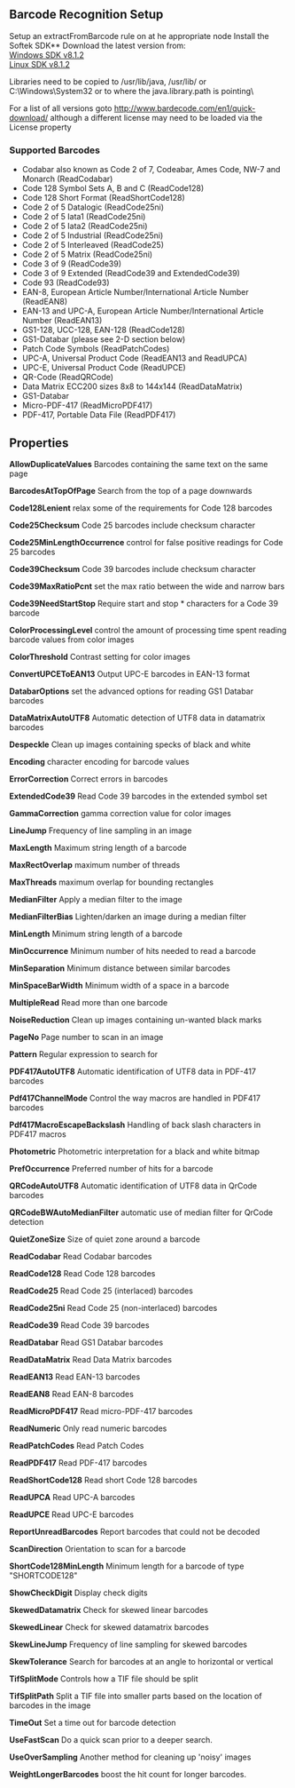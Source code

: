 Barcode Recognition Setup
-------------------------

Setup an extractFromBarcode rule on at he appropriate node
Install the Softek SDK**  Download the latest version from:  
[Windows SDK
v8.1.2](http://http://softeksoftware.co.uk/download/barcode_sdk/windows/softek_barcode_sdk_8_1_2.zip)  
 [Linux SDK v8.1.2](http://bardecode.com/barcode_linux.tar.gz)

Libraries need to be copied to /usr/lib/java, /usr/lib/ or
C:\\Windows\\System32 or to where the java.library.path is pointing\


For a list of all versions goto http://www.bardecode.com/en1/quick-download/ although a different
license may need to be loaded via the License property

### Supported Barcodes

*  Codabar also known as Code 2 of 7, Codeabar, Ames Code, NW-7 and Monarch (ReadCodabar)
*  Code 128 Symbol Sets A, B and C (ReadCode128)
*  Code 128 Short Format (ReadShortCode128)
*  Code 2 of 5 Datalogic (ReadCode25ni)
*  Code 2 of 5 Iata1 (ReadCode25ni)
*  Code 2 of 5 Iata2 (ReadCode25ni)
*  Code 2 of 5 Industrial (ReadCode25ni)
*  Code 2 of 5 Interleaved (ReadCode25)
*  Code 2 of 5 Matrix (ReadCode25ni)
*  Code 3 of 9 (ReadCode39)
*  Code 3 of 9 Extended (ReadCode39 and ExtendedCode39)
*  Code 93 (ReadCode93)
*  EAN-8, European Article Number/International Article Number (ReadEAN8)
*  EAN-13 and UPC-A, European Article Number/International Article Number (ReadEAN13)
*  GS1-128, UCC-128, EAN-128 (ReadCode128)
*  GS1-Databar (please see 2-D section below)
*  Patch Code Symbols (ReadPatchCodes)
*  UPC-A, Universal Product Code (ReadEAN13 and ReadUPCA)
*  UPC-E, Universal Product Code (ReadUPCE)
*  QR-Code (ReadQRCode)
*  Data Matrix ECC200 sizes 8x8 to 144x144 (ReadDataMatrix)
*  GS1-Databar
*  Micro-PDF-417 (ReadMicroPDF417)
*  PDF-417, Portable Data File (ReadPDF417)

Properties
----------

**AllowDuplicateValues**  Barcodes containing the same text on the same
page

**BarcodesAtTopOfPage**  Search from the top of a page downwards

**Code128Lenient**  relax some of the requirements for Code 128 barcodes

**Code25Checksum**  Code 25 barcodes include checksum character

**Code25MinLengthOccurrence**  control for false positive readings for
Code 25 barcodes

**Code39Checksum**  Code 39 barcodes include checksum character

**Code39MaxRatioPcnt**  set the max ratio between the wide and narrow
bars

**Code39NeedStartStop**  Require start and stop \* characters for a Code
39 barcode

**ColorProcessingLevel**  control the amount of processing time spent
reading barcode values from color images

**ColorThreshold**  Contrast setting for color images

**ConvertUPCEToEAN13**  Output UPC-E barcodes in EAN-13 format

**DatabarOptions**  set the advanced options for reading GS1 Databar
barcodes

**DataMatrixAutoUTF8**  Automatic detection of UTF8 data in datamatrix
barcodes

**Despeckle**  Clean up images containing specks of black and white

**Encoding**  character encoding for barcode values

**ErrorCorrection**  Correct errors in barcodes

**ExtendedCode39**  Read Code 39 barcodes in the extended symbol set

**GammaCorrection**  gamma correction value for color images

**LineJump**  Frequency of line sampling in an image

**MaxLength**  Maximum string length of a barcode

**MaxRectOverlap**  maximum number of threads

**MaxThreads**  maximum overlap for bounding rectangles

**MedianFilter**  Apply a median filter to the image

**MedianFilterBias**  Lighten/darken an image during a median filter

**MinLength**  Minimum string length of a barcode

**MinOccurrence**  Minimum number of hits needed to read a barcode

**MinSeparation**  Minimum distance between similar barcodes

**MinSpaceBarWidth**  Minimum width of a space in a barcode

**MultipleRead**  Read more than one barcode

**NoiseReduction**  Clean up images containing un-wanted black marks

**PageNo**  Page number to scan in an image

**Pattern**  Regular expression to search for

**PDF417AutoUTF8**  Automatic identification of UTF8 data in PDF-417
barcodes

**Pdf417ChannelMode**  Control the way macros are handled in PDF417
barcodes

**Pdf417MacroEscapeBackslash**  Handling of back slash characters in
PDF417 macros

**Photometric**  Photometric interpretation for a black and white bitmap

**PrefOccurrence**  Preferred number of hits for a barcode

**QRCodeAutoUTF8**  Automatic identification of UTF8 data in QrCode
barcodes

**QRCodeBWAutoMedianFilter**  automatic use of median filter for QrCode
detection

**QuietZoneSize**  Size of quiet zone around a barcode

**ReadCodabar**  Read Codabar barcodes

**ReadCode128**  Read Code 128 barcodes

**ReadCode25**  Read Code 25 (interlaced) barcodes

**ReadCode25ni**  Read Code 25 (non-interlaced) barcodes

**ReadCode39**  Read Code 39 barcodes

**ReadDatabar**  Read GS1 Databar barcodes

**ReadDataMatrix**  Read Data Matrix barcodes

**ReadEAN13**  Read EAN-13 barcodes

**ReadEAN8**  Read EAN-8 barcodes

**ReadMicroPDF417**  Read micro-PDF-417 barcodes

**ReadNumeric**  Only read numeric barcodes

**ReadPatchCodes**  Read Patch Codes

**ReadPDF417** Read PDF-417 barcodes

**ReadShortCode128**  Read short Code 128 barcodes

**ReadUPCA** Read UPC-A barcodes

**ReadUPCE** Read UPC-E barcodes

**ReportUnreadBarcodes** Report barcodes that could not be decoded

**ScanDirection**  Orientation to scan for a barcode

**ShortCode128MinLength**  Minimum length for a barcode of type
"SHORTCODE128"

**ShowCheckDigit**  Display check digits

**SkewedDatamatrix**  Check for skewed linear barcodes

**SkewedLinear**  Check for skewed datamatrix barcodes

**SkewLineJump**  Frequency of line sampling for skewed barcodes

**SkewTolerance**  Search for barcodes at an angle to horizontal or
vertical

**TifSplitMode**  Controls how a TIF file should be split

**TifSplitPath**  Split a TIF file into smaller parts based on the
location of barcodes in the image

**TimeOut**  Set a time out for barcode detection

**UseFastScan**  Do a quick scan prior to a deeper search.

**UseOverSampling**  Another method for cleaning up 'noisy' images

**WeightLongerBarcodes**  boost the hit count for longer barcodes.
